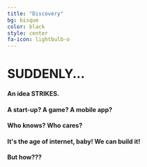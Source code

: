 ```yaml
---
title: "Discovery"
bg: bisque
color: black
style: center
fa-icon: lightbulb-o
---
```


# SUDDENLY...

#### An idea STRIKES.

#### A start-up? A game? A mobile app?

#### Who knows? Who cares? 

#### It's the age of internet, baby! We can build it!

#### But how???
